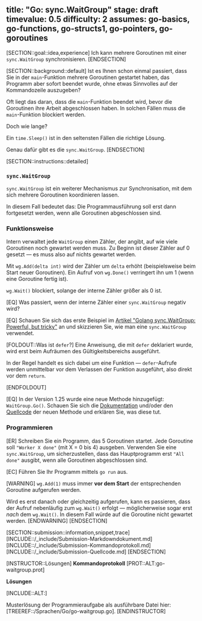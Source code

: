 title: "Go: sync.WaitGroup"
stage: draft
timevalue: 0.5
difficulty: 2
assumes: go-basics, go-functions, go-structs1, go-pointers, go-goroutines
---

[SECTION::goal::idea,experience]
Ich kann mehrere Goroutinen mit einer `sync.WaitGroup` synchronisieren.
[ENDSECTION]

[SECTION::background::default]
Ist es Ihnen schon einmal passiert, dass Sie in der `main`-Funktion mehrere Goroutinen
gestartet haben, das Programm aber sofort beendet wurde, ohne etwas Sinnvolles auf der
Kommandozeile auszugeben?

Oft liegt das daran, dass die `main`-Funktion beendet wird, bevor die Goroutinen ihre
Arbeit abgeschlossen haben.
In solchen Fällen muss die `main`-Funktion blockiert werden.

Doch wie lange?

Ein `time.Sleep()` ist in den seltensten Fällen die richtige Lösung.

Genau dafür gibt es die `sync.WaitGroup`.
[ENDSECTION]

[SECTION::instructions::detailed]

### `sync.WaitGroup`

`sync.WaitGroup` ist ein weiterer Mechanismus zur Synchronisation, mit dem sich mehrere
Goroutinen koordinieren lassen.

In diesem Fall bedeutet das:
Die Programmausführung soll erst dann fortgesetzt werden, wenn alle Goroutinen abgeschlossen sind.


### Funktionsweise

Intern verwaltet jede `WaitGroup` einen Zähler, der angibt, auf wie viele Goroutinen noch
gewartet werden muss.
Zu Beginn ist dieser Zähler auf 0 gesetzt — es muss also auf nichts gewartet werden.

Mit `wg.Add(delta int)` wird der Zähler um `delta` erhöht (beispielsweise beim Start
neuer Goroutinen).
Ein Aufruf von `wg.Done()` verringert ihn um 1 (wenn eine Goroutine fertig ist).

`wg.Wait()` blockiert, solange der interne Zähler größer als 0 ist.

[EQ] Was passiert, wenn der interne Zähler einer `sync.WaitGroup` negativ wird?

[EQ] Schauen Sie sich das erste Beispiel im
[Artikel "Golang sync.WaitGroup: Powerful, but tricky"](https://wundergraph.com/blog/golang-wait-groups)
an und skizzieren Sie, wie man eine `sync.WaitGroup` verwendet.

[FOLDOUT::Was ist `defer`?]
Eine Anweisung, die mit `defer` deklariert wurde, wird erst beim Aufräumen des
Gültigkeitsbereichs ausgeführt.

In der Regel handelt es sich dabei um eine Funktion — `defer`-Aufrufe werden unmittelbar
vor dem Verlassen der Funktion ausgeführt, also direkt vor dem `return`.

<!-- TODO_2_Brandes: add a link to go-advanced-control-flow once it's ready  -->
[ENDFOLDOUT]

[EQ] In der Version 1.25 wurde eine neue Methode hinzugefügt: `WaitGroup.Go()`.
Schauen Sie sich die 
[Dokumentation](https://pkg.go.dev/sync#WaitGroup.Go)
und/oder den 
[Quellcode](https://cs.opensource.google/go/go/+/refs/tags/go1.25.2:src/sync/waitgroup.go;l=235)
der neuen Methode und erklären Sie, was diese tut.


### Programmieren

[ER] Schreiben Sie ein Programm, das 5 Goroutinen startet.
Jede Goroutine soll `"Worker X done"` (mit X = 0 bis 4) ausgeben.
Verwenden Sie eine `sync.WaitGroup`, um sicherzustellen, dass das Hauptprogramm erst
`"All done"` ausgibt, wenn alle Goroutinen abgeschlossen sind.

[EC] Führen Sie Ihr Programm mittels `go run` aus.

<!-- time estimate: 20 min -->

[WARNING]
`wg.Add(1)` muss immer **vor dem Start** der entsprechenden Goroutine aufgerufen werden.

Wird es erst danach oder gleichzeitig aufgerufen, kann es passieren, dass der Aufruf nebenläufig
zum `wg.Wait()` erfolgt — möglicherweise sogar erst _nach_ dem `wg.Wait()`.
In diesem Fall würde auf die Goroutine nicht gewartet werden.
[ENDWARNING]
[ENDSECTION]

[SECTION::submission::information,snippet,trace]
[INCLUDE::/_include/Submission-Markdowndokument.md]
[INCLUDE::/_include/Submission-Kommandoprotokoll.md]
[INCLUDE::/_include/Submission-Quellcode.md]
[ENDSECTION]

[INSTRUCTOR::Lösungen]
**Kommandoprotokoll**
[PROT::ALT:go-waitgroup.prot]

**Lösungen**

[INCLUDE::ALT:]

Musterlösung der Programmieraufgabe als ausführbare Datei hier:
[TREEREF::/Sprachen/Go/go-waitgroup.go].
[ENDINSTRUCTOR]

